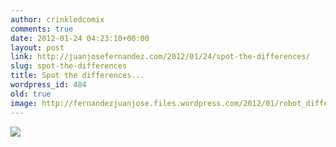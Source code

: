 ```yaml
---
author: crinkledcomix
comments: true
date: 2012-01-24 04:23:10+00:00
layout: post
link: http://juanjosefernandez.com/2012/01/24/spot-the-differences/
slug: spot-the-differences
title: Spot the differences...
wordpress_id: 484
old: true
image: http://fernandezjuanjose.files.wordpress.com/2012/01/robot_differences_-_juan_fernandez.jpeg
---
```


[![](http://fernandezjuanjose.files.wordpress.com/2012/01/robot_differences_-_juan_fernandez.jpeg)](http://fernandezjuanjose.files.wordpress.com/2012/01/robot_differences_-_juan_fernandez.jpeg)
